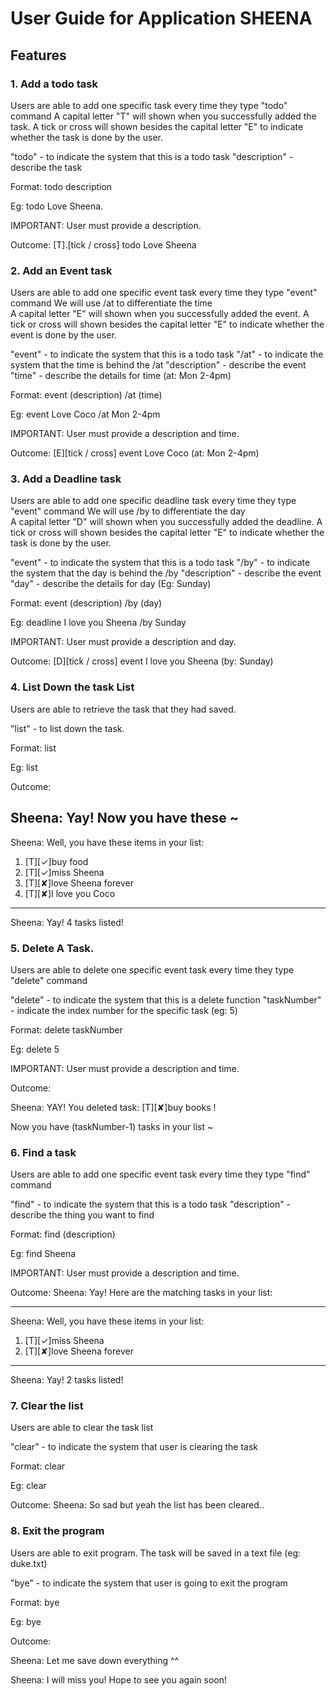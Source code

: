 # User Guide for Application SHEENA

## Features 

### 1. Add a todo task

Users are able to add one specific task every time they type "todo" command
A capital letter "T" will shown when you successfully added the task.
A tick or cross will shown besides the capital letter "E" to indicate whether the task is done by the user.

"todo" - to indicate the system that this is a todo task
"description" - describe the task 


Format: todo description

Eg: todo Love Sheena.

IMPORTANT: User must provide a description.

Outcome:
[T].[tick / cross] todo Love Sheena 


### 2. Add an Event task

Users are able to add one specific event task every time they type "event" command
We will use /at to differentiate the time  
A capital letter "E" will shown when you successfully added the event.
A tick or cross will shown besides the capital letter "E" to indicate whether the event is done by the user.


"event" - to indicate the system that this is a todo task
"/at" - to indicate the system that the time is behind the /at 
"description" - describe the event
"time" - describe the details for time (at: Mon 2-4pm)

Format: event (description) /at (time)

Eg: event Love Coco /at Mon 2-4pm

IMPORTANT: User must provide a description and time.

Outcome:
[E][tick / cross] event Love Coco (at: Mon 2-4pm)



### 3. Add a Deadline task

Users are able to add one specific deadline task every time they type "event" command
We will use /by to differentiate the day  
A capital letter "D" will shown when you successfully added the deadline.
A tick or cross will shown besides the capital letter "E" to indicate whether the task is done by the user.


"event" - to indicate the system that this is a todo task
"/by" - to indicate the system that the day is behind the /by 
"description" - describe the event
"day" - describe the details for day (Eg: Sunday)

Format: event (description) /by (day)

Eg: deadline I love you Sheena /by Sunday

IMPORTANT: User must provide a description and day.

Outcome:
[D][tick / cross] event I love you Sheena (by: Sunday)


### 4. List Down the task List

Users are able to retrieve the task that they had saved.  

"list" - to list down the task.

Format: list

Eg: list

Outcome:

Sheena: Yay! Now you have these ~
----------------------------
Sheena: Well, you have these items in your list: 

 1. [T][✓]buy food
 2. [T][✓]miss Sheena
 3. [T][✘]love Sheena forever
 4. [T][✘]I love you Coco
----------------------------
Sheena: Yay! 4 tasks listed!


### 5. Delete A Task.

Users are able to delete one specific event task every time they type "delete" command


"delete" - to indicate the system that this is a delete function
"taskNumber" - indicate the index number for the specific task (eg: 5)

Format: delete taskNumber

Eg: delete 5

IMPORTANT: User must provide a description and time.

Outcome:

Sheena: YAY! You deleted task: [T][✘]buy books !

Now you have (taskNumber-1) tasks in your list ~


### 6. Find a task

Users are able to add one specific event task every time they type "find" command


"find" - to indicate the system that this is a todo task 
"description" - describe the thing you want to find

Format: find (description)

Eg: find Sheena

IMPORTANT: User must provide a description and time.

Outcome:
Sheena: Yay! Here are the matching tasks in your list:

----------------------------
Sheena: Well, you have these items in your list: 

 1. [T][✓]miss Sheena
 2. [T][✘]love Sheena forever
----------------------------
Sheena: Yay! 2 tasks listed!


### 7. Clear the list 

Users are able to clear the task list


"clear" - to indicate the system that user is clearing the task

Format: clear

Eg: clear

Outcome:
Sheena: So sad but yeah the list has been cleared..


### 8. Exit the program

Users are able to exit program. The task will be saved in a text file (eg: duke.txt)


"bye" - to indicate the system that user is going to exit the program

Format: bye

Eg: bye

Outcome:

Sheena: Let me save down everything ^^
 
Sheena: I will miss you! Hope to see you again soon!
